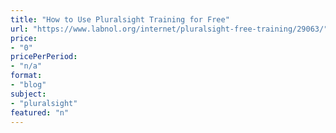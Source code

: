 ```yaml
---
title: "How to Use Pluralsight Training for Free"
url: "https://www.labnol.org/internet/pluralsight-free-training/29063/"
price: 
- "0"
pricePerPeriod: 
- "n/a"
format: 
- "blog"
subject: 
- "pluralsight"
featured: "n"
---
```

